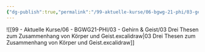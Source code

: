 ```yaml
---
{"dg-publish":true,"permalink":"/99-aktuelle-kurse/06-bgwg-21-phi/03-gehirn-and-geist/test/"}
---
```


![[99 - Aktuelle Kurse/06 - BGWG21-PHI/03 - Gehirn & Geist/03 Drei Thesen zum Zusammenhang von Körper und Geist.excalidraw|03 Drei Thesen zum Zusammenhang von Körper und Geist.excalidraw]]